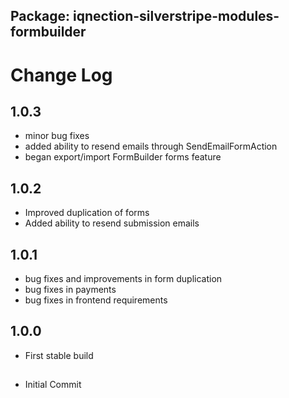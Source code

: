 ## Package: iqnection-silverstripe-modules-formbuilder
# Change Log

## 1.0.3
- minor bug fixes
- added ability to resend emails through SendEmailFormAction
- began export/import FormBuilder forms feature

## 1.0.2
- Improved duplication of forms
- Added ability to resend submission emails


## 1.0.1
- bug fixes and improvements in form duplication
- bug fixes in payments
- bug fixes in frontend requirements

## 1.0.0
- First stable build

##
- Initial Commit